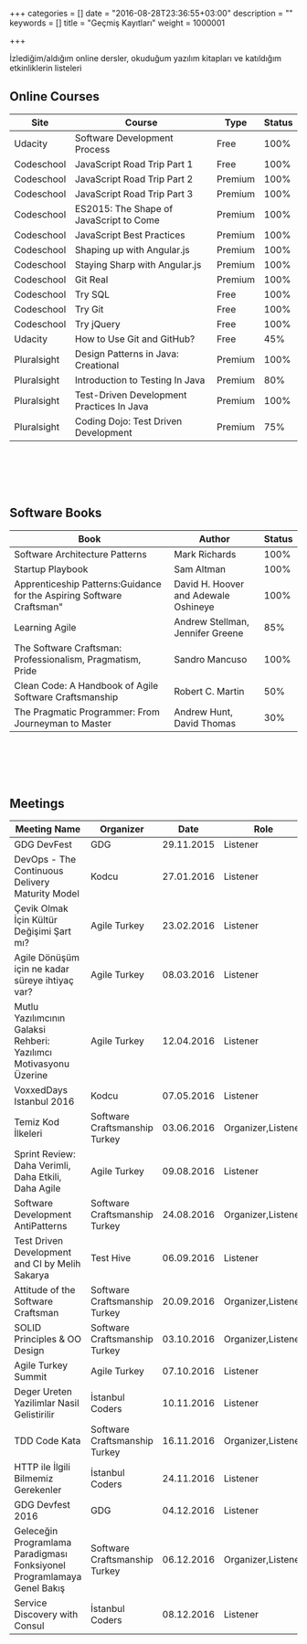 +++
categories = []
date = "2016-08-28T23:36:55+03:00"
description = ""
keywords = []
title = "Geçmiş Kayıtları"
weight = 1000001

+++

İzlediğim/aldığım online dersler, okuduğum yazılım kitapları ve katıldığım etkinliklerin listeleri

<!--more-->

## Online Courses

<table>
   <thead>
      <tr>
         <th>Site</th>
         <th>Course</th>
         <th>Type</th>
         <th>Status</th>
      </tr>
   </thead>
   <tbody>
      <tr>
         <td>Udacity</td>
         <td>Software Development Process</td>
         <td>Free</td>
         <td>100%</td>
      </tr>
      <tr>
         <td>Codeschool</td>
         <td>JavaScript Road Trip Part 1</td>
         <td>Free</td>
         <td>100%</td>
      </tr>
      <tr>
         <td>Codeschool</td>
         <td>JavaScript Road Trip Part 2</td>
         <td>Premium</td>
         <td>100%</td>
      </tr>
      <tr>
         <td>Codeschool</td>
         <td>JavaScript Road Trip Part 3</td>
         <td>Premium</td>
         <td>100%</td>
      </tr>
      <tr>
         <td>Codeschool</td>
         <td>ES2015: The Shape of JavaScript to Come</td>
         <td>Premium</td>
         <td>100%</td>
      </tr>
      <tr>
         <td>Codeschool</td>
         <td>JavaScript Best Practices</td>
         <td>Premium</td>
         <td>100%</td>
      </tr>
      <tr>
         <td>Codeschool</td>
         <td>Shaping up with Angular.js</td>
         <td>Premium</td>
         <td>100%</td>
      </tr>
      <tr>
         <td>Codeschool</td>
         <td>Staying Sharp with Angular.js</td>
         <td>Premium</td>
         <td>100%</td>
      </tr>
      <tr>
         <td>Codeschool</td>
         <td>Git Real</td>
         <td>Premium</td>
         <td>100%</td>
      </tr>
      <tr>
         <td>Codeschool</td>
         <td>Try SQL</td>
         <td>Free</td>
         <td>100%</td>
      </tr>
      <tr>
         <td>Codeschool</td>
         <td>Try Git</td>
         <td>Free</td>
         <td>100%</td>
      </tr>
      <tr>
         <td>Codeschool</td>
         <td>Try jQuery</td>
         <td>Free</td>
         <td>100%</td>
      </tr>
      <tr>
         <td>Udacity</td>
         <td>How to Use Git and GitHub?</td>
         <td>Free</td>
         <td>45%</td>
      </tr>
      <tr>
         <td>Pluralsight</td>
         <td>Design Patterns in Java: Creational</td>
         <td>Premium</td>
         <td>100%</td>
      </tr>
      <tr>
         <td>Pluralsight</td>
         <td>Introduction to Testing In Java</td>
         <td>Premium</td>
         <td>80%</td>
      </tr>
      <tr>
         <td>Pluralsight</td>
         <td>Test-Driven Development Practices  In Java</td>
         <td>Premium</td>
         <td>100%</td>
      </tr>
      <tr>
         <td>Pluralsight</td>
         <td>Coding Dojo: Test Driven Development</td>
         <td>Premium</td>
         <td>75%</td>
      </tr>
   </tbody>
</table>

<br></br><br></br>


## Software Books

<table>
   <thead>
      <tr>
         <th>Book</th>
         <th>Author</th>
         <th>Status</th>
      </tr>
   </thead>
   <tbody>
      <tr>
         <td>Software Architecture Patterns</td>
         <td>Mark Richards</td>
         <td>100%</td>
      </tr>
      <tr>
         <td>Startup Playbook</td>
         <td>Sam Altman</td>
         <td>100%</td>
      </tr>
      <tr>
         <td>Apprenticeship Patterns:Guidance for the Aspiring Software Craftsman"</td>
         <td>David H. Hoover and Adewale Oshineye</td>
         <td>100%</td>
      </tr>
      <tr>
         <td>Learning Agile</td>
         <td>Andrew Stellman, Jennifer Greene</td>
         <td>85%</td>
      </tr>
      <tr>
         <td>The Software Craftsman: Professionalism, Pragmatism, Pride</td>
         <td>Sandro Mancuso</td>
         <td>100%</td>
      </tr>
      <tr>
         <td>Clean Code: A Handbook of Agile Software Craftsmanship</td>
         <td>Robert C. Martin</td>
         <td>50%</td>
      </tr>
      <tr>
         <td>The Pragmatic Programmer: From Journeyman to Master</td>
         <td>Andrew Hunt, David Thomas</td>
         <td>30%</td>
      </tr>
   </tbody>
</table>

<br></br><br></br>

## Meetings

<table>
   <thead>
      <tr>
         <th>Meeting Name</th>
         <th>Organizer</th>
         <th>Date</th>
         <th>Role</th>
      </tr>
   </thead>
   <tbody>
      <tr>
         <td>GDG DevFest</td>
         <td>GDG</td>
         <td>29.11.2015</td>
         <td>Listener</td>
      </tr>
      <tr>
         <td>DevOps - The Continuous Delivery Maturity Model</td>
         <td>Kodcu</td>
         <td>27.01.2016</td>
         <td>Listener</td>
      </tr>
      <tr>
         <td>Çevik Olmak İçin Kültür Değişimi Şart mı?</td>
         <td>Agile Turkey</td>
         <td>23.02.2016</td>
         <td>Listener</td>
      </tr>
      <tr>
         <td>Agile Dönüşüm için ne kadar süreye ihtiyaç var?</td>
         <td>Agile Turkey</td>
         <td>08.03.2016</td>
         <td>Listener</td>
      </tr>
      <tr>
         <td>Mutlu Yazılımcının Galaksi Rehberi: Yazılımcı Motivasyonu Üzerine</td>
         <td>Agile Turkey</td>
         <td>12.04.2016</td>
         <td>Listener</td>
      </tr>
      <tr>
         <td>VoxxedDays Istanbul 2016</td>
         <td>Kodcu</td>
         <td>07.05.2016</td>
         <td>Listener</td>
      </tr>
      <tr>
         <td>Temiz Kod İlkeleri</td>
         <td>Software Craftsmanship Turkey</td>
         <td>03.06.2016</td>
         <td>Organizer,Listener</td>
      </tr>
      <tr>
         <td>Sprint Review: Daha Verimli, Daha Etkili, Daha Agile</td>
         <td>Agile Turkey</td>
         <td>09.08.2016</td>
         <td>Listener</td>
      </tr>
      <tr>
         <td>Software Development AntiPatterns</td>
         <td>Software Craftsmanship Turkey</td>
         <td>24.08.2016</td>
         <td>Organizer,Listener</td>
      </tr>
      <tr>
         <td>Test Driven Development and CI by Melih Sakarya</td>
         <td>Test Hive</td>
         <td>06.09.2016</td>
         <td>Listener</td>
      </tr>
      <tr>
         <td>Attitude of the Software Craftsman</td>
         <td>Software Craftsmanship Turkey</td>
         <td>20.09.2016</td>
         <td>Organizer,Listener</td>
      </tr>
      <tr>
         <td>SOLID Principles & OO Design</td>
         <td>Software Craftsmanship Turkey</td>
         <td>03.10.2016</td>
         <td>Organizer,Listener</td>
      </tr>
      <tr>
         <td>Agile Turkey Summit</td>
         <td>Agile Turkey</td>
         <td>07.10.2016</td>
         <td>Listener</td>
      </tr>
      <tr>
         <td>Deger Ureten Yazilimlar Nasil Gelistirilir</td>
         <td>İstanbul Coders</td>
         <td>10.11.2016</td>
         <td>Listener</td>
      </tr>
      <tr>
         <td>TDD Code Kata</td>
         <td>Software Craftsmanship Turkey</td>
         <td>16.11.2016</td>
         <td>Organizer,Listener</td>
      </tr>
      <tr>
         <td>HTTP ile İlgili Bilmemiz Gerekenler</td>
         <td>İstanbul Coders</td>
         <td>24.11.2016</td>
         <td>Listener</td>
      </tr>
      <tr>
         <td>GDG Devfest 2016</td>
         <td>GDG</td>
         <td>04.12.2016</td>
         <td>Listener</td>
      </tr>
      <tr>
         <td>Geleceğin Programlama Paradigması Fonksiyonel Programlamaya Genel Bakış</td>
         <td>Software Craftsmanship Turkey</td>
         <td>06.12.2016</td>
         <td>Organizer,Listener</td>
      </tr>
      <tr>
         <td>Service Discovery with Consul</td>
         <td>İstanbul Coders</td>
         <td>08.12.2016</td>
         <td>Listener</td>
      </tr>
   </tbody>
</table>